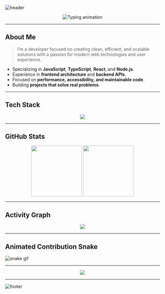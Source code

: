 <!-- HEADER -->
![header](https://capsule-render.vercel.app/api?type=waving&color=0:000000,100:1a1a1a&height=200&section=header&text=Sheejzuu&fontSize=60&fontColor=FFFFFF&animation=fadeIn&fontAlignY=35)

<!-- ANIMATED INTRO -->
<p align="center">
  <img src="https://readme-typing-svg.demolab.com?font=JetBrains+Mono&weight=600&size=24&duration=3000&pause=1000&color=FFFFFF&center=true&vCenter=true&width=650&lines=Full+Stack+Web+Developer;Clean+and+Efficient+Code;Pixel-Perfect+Design;Always+Learning+and+Innovating" alt="Typing animation" />
</p>

---

## About Me
> I’m a developer focused on creating clean, efficient, and scalable solutions with a passion for modern web technologies and user experience.

- Specializing in **JavaScript**, **TypeScript**, **React**, and **Node.js**.
- Experience in **frontend architecture** and **backend APIs**.
- Focused on **performance, accessibility, and maintainable code**.
- Building **projects that solve real problems**.

---

## Tech Stack
<p align="center">
  <img src="https://skillicons.dev/icons?i=html,css,js,ts,react,nextjs,nodejs,express,tailwind,python,git,github,vscode,figma&theme=dark" />
</p>

---

## GitHub Stats
<p align="center">
  <img src="https://github-readme-stats.vercel.app/api?username=Sheejzuu&show_icons=true&theme=github_dark&hide_border=true&bg_color=000000&title_color=ffffff&icon_color=ffffff" height="165" />
  <img src="https://github-readme-streak-stats.herokuapp.com/?user=Sheejzuu&theme=black-ice&hide_border=true&stroke=0000&background=000000" height="165" />
</p>

---

## Activity Graph
<p align="center">
  <img src="https://github-readme-activity-graph.vercel.app/graph?username=Sheejzuu&bg_color=000000&color=ffffff&line=ffffff&point=ffffff&area=true&hide_border=true" />
</p>

---

## Animated Contribution Snake
![snake gif](https://github.com/Sheejzuu/Sheejzuu/blob/output/github-contribution-grid-snake.svg)

---

<p align="center">
  <img src="https://komarev.com/ghpvc/?username=Sheejzuu&color=grey&style=flat-square&label=Profile+Views" />
</p>

---

![footer](https://capsule-render.vercel.app/api?type=waving&color=0:000000,100:1a1a1a&height=120&section=footer)
